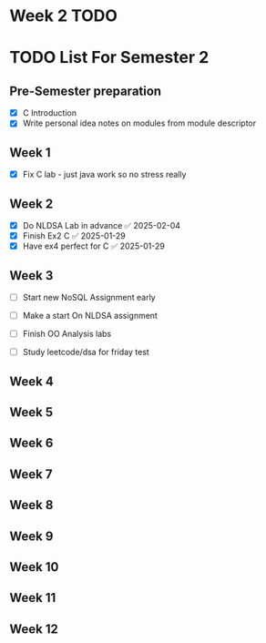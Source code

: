# Week 2 TODO

# TODO List For Semester 2

## Pre-Semester preparation

- [x] C Introduction
- [x] Write personal idea notes on modules from module descriptor

## Week 1
- [x] Fix C lab - just java work so no stress really
## Week 2
- [x] Do NLDSA Lab in advance ✅ 2025-02-04
- [x] Finish Ex2 C ✅ 2025-01-29
- [x] Have ex4 perfect for C ✅ 2025-01-29
## Week 3

- [ ] Start new NoSQL Assignment early
- [ ]  Make a start On NLDSA assignment
- [ ] Finish OO Analysis labs
- [ ] Study leetcode/dsa for friday test


## Week 4

## Week 5

## Week 6

## Week 7

## Week 8

## Week 9

## Week 10

## Week 11

## Week 12
